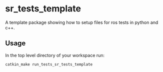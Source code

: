 # sr_tests_template

A template package showing how to setup files for ros tests in python and c++.

## Usage

In the top level directory of your workspace run:
```sh
catkin_make run_tests_sr_tests_template
```